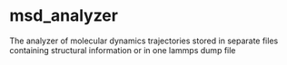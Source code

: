 # msd_analyzer
The analyzer of molecular dynamics trajectories stored in separate files containing structural information or in one lammps dump file
